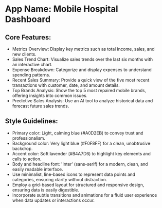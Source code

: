 # **App Name**: Mobile Hospital Dashboard

## Core Features:

- Metrics Overview: Display key metrics such as total income, sales, and new clients.
- Sales Trend Chart: Visualize sales trends over the last six months with an interactive chart.
- Expense Breakdown: Categorize and display expenses to understand spending patterns.
- Recent Sales Summary: Provide a quick view of the five most recent transactions with customer, date, and amount details.
- Top Brands Analysis: Show the top 5 most repaired mobile brands, offering insights into common issues.
- Predictive Sales Analysis: Use an AI tool to analyze historical data and forecast future sales trends.

## Style Guidelines:

- Primary color: Light, calming blue (#A0D2EB) to convey trust and professionalism.
- Background color: Very light blue (#F0F8FF) for a clean, unobtrusive backdrop.
- Accent color: Soft lavender (#B4A7D6) to highlight key elements and calls to action.
- Body and headline font: 'Inter' (sans-serif) for a modern, clean, and easily readable interface.
- Use minimalist, line-based icons to represent data points and categories, ensuring clarity without distraction.
- Employ a grid-based layout for structured and responsive design, ensuring data is easily digestible.
- Incorporate subtle transitions and animations for a fluid user experience when data updates or interactions occur.